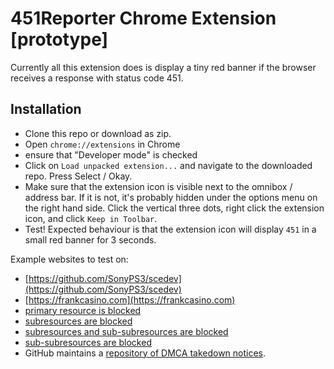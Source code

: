 # 451Reporter Chrome Extension [prototype]

Currently all this extension does is display a tiny red banner if the browser receives a response with status code 451. 

## Installation

- Clone this repo or download as zip.
- Open `chrome://extensions` in Chrome
- ensure that "Developer mode" is checked
- Click on `Load unpacked extension...` and navigate to the downloaded repo. Press Select / Okay.
- Make sure that the extension icon is visible next to the omnibox / address bar. If it is not, it's probably hidden under the options menu on the right hand side. Click the vertical three dots, right click the extension icon, and click `Keep in Toolbar`.
- Test! Expected behaviour is that the extension icon will display `451` in a small red banner for 3 seconds.

Example websites to test on:
 * [https://github.com/SonyPS3/scedev](https://github.com/SonyPS3/scedev)
 * [https://frankcasino.com](https://frankcasino.com)
 * [primary resource is blocked](https://dkg.fifthhorseman.net/http451-example/dangerous.html)
 * [subresources are blocked](https://dkg.fifthhorseman.net/http451-example/mild.html)
 * [subresources and sub-subresources are blocked](https://dkg.fifthhorseman.net/http451-example/meta.html)
 * [sub-subresources are blocked](https://dkg.fifthhorseman.net/http451-example/sub.html)
 * GitHub maintains a [repository of DMCA takedown notices](https://github.com/github/dmca).
